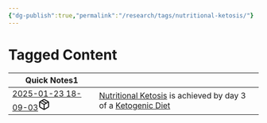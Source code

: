 ```yaml
---
{"dg-publish":true,"permalink":"/research/tags/nutritional-ketosis/"}
---
```


# Tagged Content
<div><table class="dataview table-view-table"><thead class="table-view-thead"><tr class="table-view-tr-header"><th class="table-view-th"><span>Quick Notes</span><span class="dataview small-text">1</span></th><th class="table-view-th"><span></span></th></tr></thead><tbody class="table-view-tbody"><tr><td><span><a data-tooltip-position="top" aria-label="Research/Quick Notes/2025-01-23 18-09-03.md" data-href="Research/Quick Notes/2025-01-23 18-09-03.md" href="Research/Quick Notes/2025-01-23 18-09-03.md" class="internal-link" target="_blank" rel="noopener nofollow" fileclass-name="Research Links">2025-01-23 18-09-03</a><a class="metadata-menu fileclass-icon"><svg xmlns="http://www.w3.org/2000/svg" width="24" height="24" viewBox="0 0 24 24" fill="none" stroke="currentColor" stroke-width="2" stroke-linecap="round" stroke-linejoin="round" class="svg-icon lucide-package"><path d="m7.5 4.27 9 5.15"></path><path d="M21 8a2 2 0 0 0-1-1.73l-7-4a2 2 0 0 0-2 0l-7 4A2 2 0 0 0 3 8v8a2 2 0 0 0 1 1.73l7 4a2 2 0 0 0 2 0l7-4A2 2 0 0 0 21 16Z"></path><path d="m3.3 7 8.7 5 8.7-5"></path><path d="M12 22V12"></path></svg></a></span></td><td><span><a data-href="Nutritional Ketosis" href="Nutritional Ketosis" class="internal-link" target="_blank" rel="noopener nofollow">Nutritional Ketosis</a> is achieved by day 3 of a <a data-href="Ketogenic Diet" href="Ketogenic Diet" class="internal-link" target="_blank" rel="noopener nofollow">Ketogenic Diet</a></span></td></tr></tbody></table></div>

